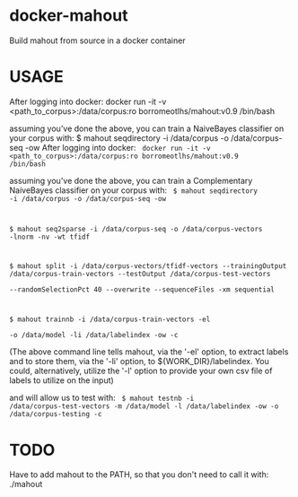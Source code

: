 # docker-mahout
Build mahout from source in a docker container

# USAGE

After logging into docker:
docker run -it -v <path_to_corpus>:/data/corpus:ro borromeotlhs/mahout:v0.9 /bin/bash

assuming you've done the above, you can train a NaiveBayes classifier on your corpus with:
$ mahout seqdirectory 
        -i /data/corpus
        -o /data/corpus-seq 
        -ow
After logging into docker:
<code>
docker run -it -v <path_to_corpus>:/data/corpus:ro borromeotlhs/mahout:v0.9 /bin/bash
</code>

assuming you've done the above, you can train a Complementary NaiveBayes classifier on your corpus with:
<code>
$ mahout seqdirectory 
        -i /data/corpus
        -o /data/corpus-seq 
        -ow

$ mahout seq2sparse 
        -i /data/corpus-seq
        -o /data/corpus-vectors
        -lnorm 
        -nv 
        -wt tfidf

$ mahout split 
        -i /data/corpus-vectors/tfidf-vectors 
        --trainingOutput /data/corpus-train-vectors 
        --testOutput /data/corpus-test-vectors  
        --randomSelectionPct 40 
        --overwrite --sequenceFiles -xm sequential

$ mahout trainnb 
        -i /data/corpus-train-vectors
        -el  
        -o /data/model 
        -li /data/labelindex 
        -ow 
        -c
</code>

(The above command line tells mahout, via the '-el' option, to extract labels and to store them, via the '-li' option, to ${WORK_DIR}/labelindex.
You could, alternatively, utilize the '-l' option to provide your own csv file of labels to utilize on the input)

and will allow us to test with:
<code>
$ mahout testnb 
        -i /data/corpus-test-vectors
        -m /data/model 
        -l /data/labelindex 
        -ow 
        -o /data/corpus-testing 
        -c
</code>

# TODO
Have to add mahout to the PATH, so that you don't need to call it with:
./mahout